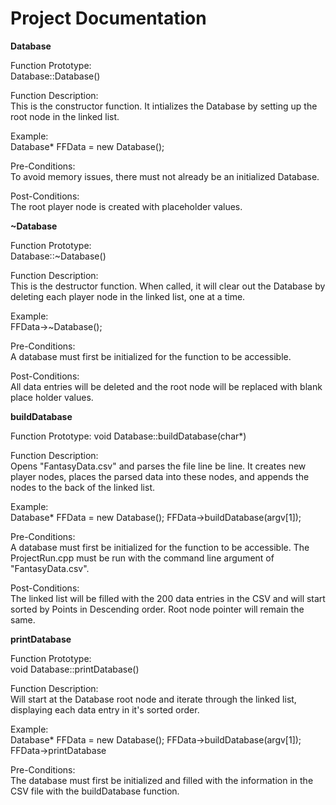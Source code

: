 # Project Documentation

**Database**

Function Prototype:  
Database::Database()

Function Description:  
This is the constructor function.  It intializes the Database by setting up the root node in the linked list.

Example:  
Database* FFData = new Database();

Pre-Conditions:  
To avoid memory issues, there must not already be an initialized Database.

Post-Conditions:  
The root player node is created with placeholder values.

**~Database**

Function Prototype:  
Database::~Database()

Function Description:  
This is the destructor function.  When called, it will clear out the Database by deleting each player node in the linked list, one at a time.

Example:  
FFData->~Database();

Pre-Conditions:  
A database must first be initialized for the function to be accessible.

Post-Conditions:  
All data entries will be deleted and the root node will be replaced with blank place holder values.


**buildDatabase**

Function Prototype:
void Database::buildDatabase(char*)

Function Description:  
Opens "FantasyData.csv" and parses the file line be line.  It creates new player nodes, places the parsed data into these nodes, and appends the nodes to the back of the linked list.

Example:  
Database* FFData = new Database();
FFData->buildDatabase(argv[1]);

Pre-Conditions:  
A database must first be initialized for the function to be accessible.  The ProjectRun.cpp must be run with the command line argument of "FantasyData.csv".

Post-Conditions:  
The linked list will be filled with the 200 data entries in the CSV and will start sorted by Points in Descending order.  Root node pointer will remain the same.

**printDatabase**

Function Prototype:  
void Database::printDatabase()

Function Description:  
Will start at the Database root node and iterate through the linked list, displaying each data entry in it's sorted order.

Example:  
Database* FFData = new Database();
FFData->buildDatabase(argv[1]);
FFData->printDatabase

Pre-Conditions:  
The database must first be initialized and filled with the information in the CSV file with the buildDatabase function.



